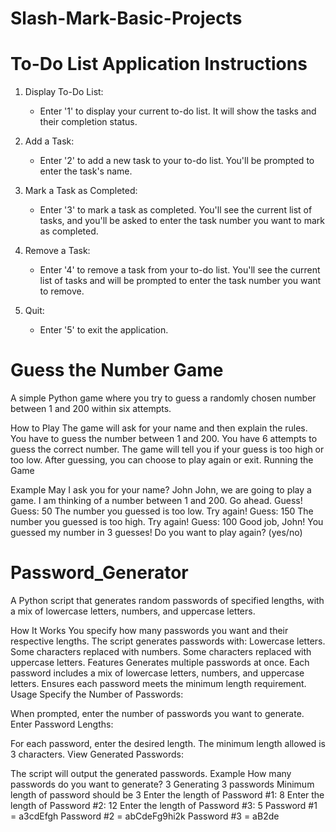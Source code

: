 # Slash-Mark-Basic-Projects
# To-Do List Application Instructions

1. Display To-Do List:
   - Enter '1' to display your current to-do list. It will show the tasks and their completion status.

2. Add a Task:
   - Enter '2' to add a new task to your to-do list. You'll be prompted to enter the task's name.

3. Mark a Task as Completed:
   - Enter '3' to mark a task as completed. You'll see the current list of tasks, and you'll be asked to enter the task number you want to mark as completed.

4. Remove a Task:
   - Enter '4' to remove a task from your to-do list. You'll see the current list of tasks and will be prompted to enter the task number you want to remove.

5. Quit:
   - Enter '5' to exit the application.


# Guess the Number Game
A simple Python game where you try to guess a randomly chosen number between 1 and 200 within six attempts.

How to Play
The game will ask for your name and then explain the rules.
You have to guess the number between 1 and 200.
You have 6 attempts to guess the correct number.
The game will tell you if your guess is too high or too low.
After guessing, you can choose to play again or exit.
Running the Game

Example
May I ask you for your name?
John
John, we are going to play a game. I am thinking of a number between 1 and 200.
Go ahead. Guess!
Guess: 50
The number you guessed is too low.
Try again!
Guess: 150
The number you guessed is too high.
Try again!
Guess: 100
Good job, John! You guessed my number in 3 guesses!
Do you want to play again? (yes/no)


# Password_Generator
A Python script that generates random passwords of specified lengths, with a mix of lowercase letters, numbers, and uppercase letters.

How It Works
You specify how many passwords you want and their respective lengths.
The script generates passwords with:
Lowercase letters.
Some characters replaced with numbers.
Some characters replaced with uppercase letters.
Features
Generates multiple passwords at once.
Each password includes a mix of lowercase letters, numbers, and uppercase letters.
Ensures each password meets the minimum length requirement.
Usage
Specify the Number of Passwords:

When prompted, enter the number of passwords you want to generate.
Enter Password Lengths:

For each password, enter the desired length.
The minimum length allowed is 3 characters.
View Generated Passwords:

The script will output the generated passwords.
Example
How many passwords do you want to generate? 3
Generating 3 passwords
Minimum length of password should be 3
Enter the length of Password #1: 8
Enter the length of Password #2: 12
Enter the length of Password #3: 5
Password #1 = a3cdEfgh
Password #2 = abCdeFg9hi2k
Password #3 = aB2de
